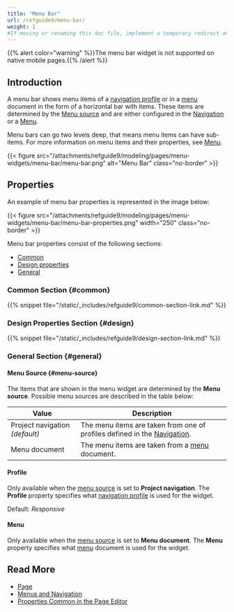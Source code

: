 ```yaml
---
title: "Menu Bar"
url: /refguide9/menu-bar/
weight: 1
#If moving or renaming this doc file, implement a temporary redirect and let the respective team know they should update the URL in the product. See Mapping to Products for more details.
---
```


{{% alert color="warning" %}}The menu bar widget is not supported on native mobile pages.{{% /alert %}}

## Introduction

A menu bar shows menu items of a [navigation profile](/refguide9/navigation/#profiles) or in a [menu](/refguide9/menu/) document in the form of a horizontal bar with items. These items are determined by the [Menu source](#menu-source) and are either configured in the [Navigation](/refguide9/navigation/) or a [Menu](/refguide9/menu/).

Menu bars can go two levels deep, that means menu items can have sub-items. For more information on menu items and their properties, see [Menu](/refguide9/menu/).

{{< figure src="/attachments/refguide9/modeling/pages/menu-widgets/menu-bar/menu-bar.png" alt="Menu Bar" class="no-border" >}}

## Properties

An example of menu bar properties is represented in the image below:

{{< figure src="/attachments/refguide9/modeling/pages/menu-widgets/menu-bar/menu-bar-properties.png"   width="250"  class="no-border" >}}

Menu bar properties consist of the following sections:

* [Common](#common)
* [Design properties](#design)
* [General](#general)

### Common Section {#common}

{{% snippet file="/static/_includes/refguide9/common-section-link.md" %}}

### Design Properties Section {#design}

{{% snippet file="/static/_includes/refguide9/design-section-link.md" %}}

### General Section {#general}

#### Menu Source {#menu-source}

The items that are shown in the menu widget are determined by the **Menu source**. Possible menu sources are described in the table below:

| Value              | Description                                                  |
| ------------------ | ------------------------------------------------------------ |
| Project navigation  *(default)* | The menu items are taken from one of profiles defined in the [Navigation](/refguide9/navigation/#profiles). |
| Menu document      | The menu items are taken from a [menu](/refguide9/menu/) document.       |

#### Profile 

Only available when the [menu source](#menu-source) is set to **Project navigation**. The **Profile** property specifies what [navigation profile](/refguide9/navigation/#profiles) is used for the widget. 

Default: *Responsive*

#### Menu 

Only available when the [menu source](#menu-source) is set to **Menu document**. The **Menu** property specifies what [menu](/refguide9/menu/) document is used for the widget.

## Read More

* [Page](/refguide9/page/)
* [Menus and Navigation](/refguide9/menu-widgets/)
* [Properties Common in the Page Editor](/refguide9/common-widget-properties/)
